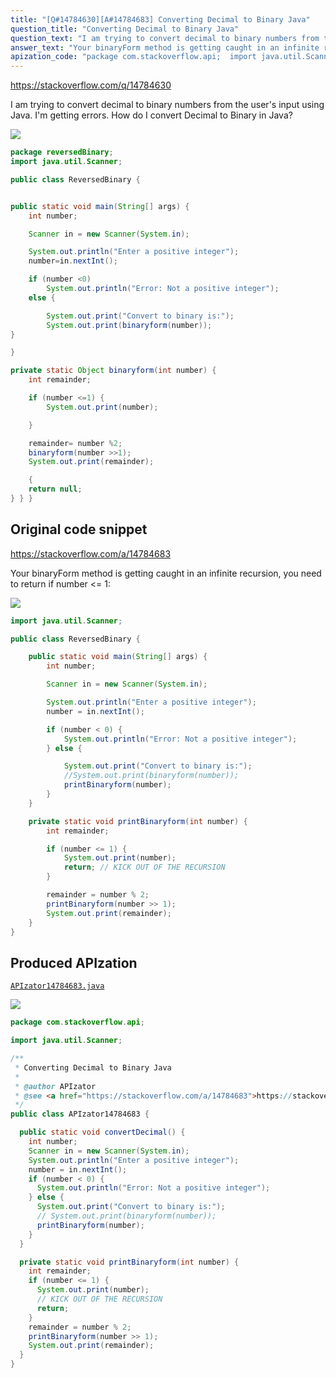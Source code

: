 ```yaml
---
title: "[Q#14784630][A#14784683] Converting Decimal to Binary Java"
question_title: "Converting Decimal to Binary Java"
question_text: "I am trying to convert decimal to binary numbers from the user's input using Java. I'm getting errors. How do I convert Decimal to Binary in Java?"
answer_text: "Your binaryForm method is getting caught in an infinite recursion, you need to return if number <= 1:"
apization_code: "package com.stackoverflow.api;  import java.util.Scanner;  /**  * Converting Decimal to Binary Java  *  * @author APIzator  * @see <a href=\"https://stackoverflow.com/a/14784683\">https://stackoverflow.com/a/14784683</a>  */ public class APIzator14784683 {    public static void convertDecimal() {     int number;     Scanner in = new Scanner(System.in);     System.out.println(\"Enter a positive integer\");     number = in.nextInt();     if (number < 0) {       System.out.println(\"Error: Not a positive integer\");     } else {       System.out.print(\"Convert to binary is:\");       // System.out.print(binaryform(number));       printBinaryform(number);     }   }    private static void printBinaryform(int number) {     int remainder;     if (number <= 1) {       System.out.print(number);       // KICK OUT OF THE RECURSION       return;     }     remainder = number % 2;     printBinaryform(number >> 1);     System.out.print(remainder);   } }"
---
```


https://stackoverflow.com/q/14784630

I am trying to convert decimal to binary numbers from the user&#x27;s input using Java.
I&#x27;m getting errors.
How do I convert Decimal to Binary in Java?


<div class="code-logo"><img src="/stackoverflow.png" /></div>

```java
package reversedBinary;
import java.util.Scanner;

public class ReversedBinary {


public static void main(String[] args) {
    int number; 

    Scanner in = new Scanner(System.in);

    System.out.println("Enter a positive integer");
    number=in.nextInt();

    if (number <0)
        System.out.println("Error: Not a positive integer");
    else { 

        System.out.print("Convert to binary is:");
        System.out.print(binaryform(number));
}

}

private static Object binaryform(int number) {
    int remainder;

    if (number <=1) {
        System.out.print(number);

    }

    remainder= number %2; 
    binaryform(number >>1);
    System.out.print(remainder);

    { 
    return null;
} } }
```


## Original code snippet

https://stackoverflow.com/a/14784683

Your binaryForm method is getting caught in an infinite recursion, you need to return if number &lt;= 1:

<div class="code-logo"><img src="/stackoverflow.png" /></div>

```java
import java.util.Scanner;

public class ReversedBinary {

    public static void main(String[] args) {
        int number;

        Scanner in = new Scanner(System.in);

        System.out.println("Enter a positive integer");
        number = in.nextInt();

        if (number < 0) {
            System.out.println("Error: Not a positive integer");
        } else {

            System.out.print("Convert to binary is:");
            //System.out.print(binaryform(number));
            printBinaryform(number);
        }
    }

    private static void printBinaryform(int number) {
        int remainder;

        if (number <= 1) {
            System.out.print(number);
            return; // KICK OUT OF THE RECURSION
        }

        remainder = number % 2;
        printBinaryform(number >> 1);
        System.out.print(remainder);
    }
}
```

## Produced APIzation

[`APIzator14784683.java`](https://github.com/pasqualesalza/apization-temp-data/raw/master/search/APIzator14784683.java)

<div class="code-logo"><img src="/apizator.png" /></div>

```java
package com.stackoverflow.api;

import java.util.Scanner;

/**
 * Converting Decimal to Binary Java
 *
 * @author APIzator
 * @see <a href="https://stackoverflow.com/a/14784683">https://stackoverflow.com/a/14784683</a>
 */
public class APIzator14784683 {

  public static void convertDecimal() {
    int number;
    Scanner in = new Scanner(System.in);
    System.out.println("Enter a positive integer");
    number = in.nextInt();
    if (number < 0) {
      System.out.println("Error: Not a positive integer");
    } else {
      System.out.print("Convert to binary is:");
      // System.out.print(binaryform(number));
      printBinaryform(number);
    }
  }

  private static void printBinaryform(int number) {
    int remainder;
    if (number <= 1) {
      System.out.print(number);
      // KICK OUT OF THE RECURSION
      return;
    }
    remainder = number % 2;
    printBinaryform(number >> 1);
    System.out.print(remainder);
  }
}

```